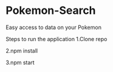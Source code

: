 # Pokemon-Search
Easy access to data on your Pokemon

Steps to run the application
1.Clone repo

2.npm install

3.npm start
